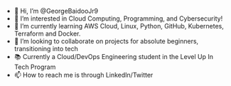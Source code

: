- 👋 Hi, I’m @GeorgeBaidooJr9
- 👀 I’m interested in Cloud Computing, Programming, and Cybersecurity!
- 🌱 I’m currently learning AWS Cloud, Linux, Python, GitHub, Kubernetes, Terraform and Docker.
- 💞️ I’m looking to collaborate on projects for absolute beginners, transitioning into tech 
- 📚 Currently a Cloud/DevOps Engineering student in the Level Up In Tech Program
- 📫 How to reach me is through LinkedIn/Twitter 

<!---
GeorgeBaidooJr9/GeorgeBaidooJr9 is a ✨ special ✨ repository because its `README.md` (this file) appears on your GitHub profile.
You can click the Preview link to take a look at your changes.
--->
